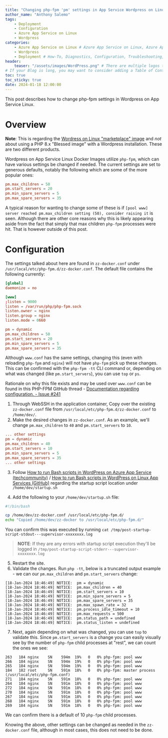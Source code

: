 ```yaml
---
title: "Changing php-fpm 'pm' settings in App Service Wordpress on Linux"
author_name: "Anthony Salemo"
tags:
    - Deployment
    - Configuration
    - Azure App Service on Linux
    - Wordpress
categories:
    - Azure App Service on Linux # Azure App Service on Linux, Azure App Service on Windows, Function App, Azure VM, Azure SDK
    - Wordpress
    - Deployment # How-To, Diagnostics, Configuration, Troubleshooting, Performance
header:
    teaser: "/assets/images/WordPress.png" # There are multiple logos that can be used in "/assets/images" if you choose to add one.
# If your Blog is long, you may want to consider adding a Table of Contents by adding the following two settings.
toc: true
toc_sticky: true
date: 2024-01-18 12:00:00
---
```


This post describes how to change php-fpm settings in Wordpress on App Service Linux.

# Overview
**Note**: This is regarding the [Wordress on Linux "marketplace" image](https://learn.microsoft.com/en-us/azure/app-service/quickstart-wordpress) and _not_ about using a PHP 8.x "Blessed image" with a Wordpress installation. These are two different products.

Wordpress on App Service Linux Docker Images utilize `php-fpm`, which can have various settings be changed if needed. The current settings are set to generous defaults, notably the following which are some of the more popular ones:

```conf
pm.max_children = 50
pm.start_servers = 20
pm.min_spare_servers = 5
pm.max_spare_servers = 35
```

A typical reason for wanting to change some of these is if `[pool www] server reached pm.max_children setting (50), consider raising it` is seen. Although there are other core reasons why this is likely appearing aside from the fact that simply that max children `php-fpm` processes were hit. That is however outside of this post.

# Configuration
The settings talked about here are found in `zz-docker.conf` under `/usr/local/etc/php-fpm.d/zz-docker.conf`. The default file contains the following currently:

```conf
[global]
daemonize = no

[www]
;listen = 9000
listen = /var/run/php/php-fpm.sock
listen.owner = nginx
listen.group = nginx
listen.mode = 0660

pm = dynamic
pm.max_children = 50
pm.start_servers = 20
pm.min_spare_servers = 5
pm.max_spare_servers = 35
```

Although `www.conf` has the same settings, changing this (even with reloading `php-fpm` and `nginx`) will not have `php-fpm` pick up these changes. This can be confirmed with the `php-fpm -tt` CLI command or, depending on what was changed (like `pm.start_servers`), you can use `top` or `ps`.

Rationale on why this file exists and may be used over `www.conf` can be found in this PHP-FPM GitHub thread - [Documentation regarding configuration. - Issue #241](https://github.com/docker-library/php/issues/241)

1. Through WebSSH in the application container, Copy over the existing `zz-docker.conf` file from `/usr/local/etc/php-fpm.d/zz-docker.conf` to `/home/dev/`.
2. Make the desired changes in `zz-docker.conf`. As an example, we'll change `pm.max_children` to `40` and `pm.start_servers` to `10`.

```conf
... other settings
pm = dynamic
pm.max_children = 40
pm.start_servers = 10
pm.min_spare_servers = 5
pm.max_spare_servers = 35
... other settings
```

3. Follow [How to run Bash scripts in WordPress on Azure App Service (techcommunity)](https://techcommunity.microsoft.com/t5/apps-on-azure-blog/how-to-run-bash-scripts-in-wordpress-on-azure-app-service/ba-p/3625692) / [How to run Bash scripts in WordPress on Linux App Services (GitHub)](https://github.com/Azure/wordpress-linux-appservice/blob/main/WordPress/running_post_startup_scripts.md) regarding the startup script location under `/home/dev/startup.sh`

4. Add the following to your `/home/dev/startup.sh` file:

```bash
#!/bin/bash

cp /home/dev/zz-docker.conf /usr/local/etc/php-fpm.d/
echo "Copied /home/dev/zz-docker to /usr/local/etc/php-fpm.d/"
```

You can confirm this was executed by running `cat /tmp/post-startup-script-stdout---supervisor-xxxxxxxx.log`

> **NOTE**: If they are any errors with startup script execution they'll be logged in `/tmp/post-startup-script-stderr---supervisor-xxxxxxxx.log`

5. Restart the site.
6. Validate the changes. Run `php -tt`, below is a truncated output example - we can our `pm.max_children` and `pm.start_servers` change:

```
[18-Jan-2024 18:46:49] NOTICE:  pm = dynamic
[18-Jan-2024 18:46:49] NOTICE:  pm.max_children = 40
[18-Jan-2024 18:46:49] NOTICE:  pm.start_servers = 10
[18-Jan-2024 18:46:49] NOTICE:  pm.min_spare_servers = 5
[18-Jan-2024 18:46:49] NOTICE:  pm.max_spare_servers = 35
[18-Jan-2024 18:46:49] NOTICE:  pm.max_spawn_rate = 32
[18-Jan-2024 18:46:49] NOTICE:  pm.process_idle_timeout = 10
[18-Jan-2024 18:46:49] NOTICE:  pm.max_requests = 500
[18-Jan-2024 18:46:49] NOTICE:  pm.status_path = undefined
[18-Jan-2024 18:46:49] NOTICE:  pm.status_listen = undefined
```

7. Next, again depending on what was changed, you can use `top` to validate this. Since `pm.start_servers` is a change you can easily visually see by the number of `php-fpm` child processes at "rest", we can count the ones we see:

```
263   184 nginx    SN    594m  19%   0   0% php-fpm: pool www
266   184 nginx    SN    594m  19%   0   0% php-fpm: pool www
265   184 nginx    SN    594m  19%   0   0% php-fpm: pool www
184   182 root     SN    591m  18%   0   0% php-fpm: master process (/usr/local/etc/php-fpm.conf)
271   184 nginx    SN    591m  18%   0   0% php-fpm: pool www
264   184 nginx    SN    591m  18%   0   0% php-fpm: pool www
272   184 nginx    SN    591m  18%   0   0% php-fpm: pool www
270   184 nginx    SN    591m  18%   0   0% php-fpm: pool www
267   184 nginx    SN    591m  18%   0   0% php-fpm: pool www
268   184 nginx    SN    591m  18%   0   0% php-fpm: pool www
269   184 nginx    SN    591m  18%   0   0% php-fpm: pool www
```

We can confirm there is a default of 10 `php-fpm` child processes.

Knowing the above, other settings can be changed as needed in the `zz-docker.conf` file, although in most cases, this does not need to be done.
